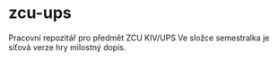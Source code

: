 # zcu-ups
Pracovní repozitář pro předmět ZCU KIV/UPS
Ve složce semestralka je síťová verze hry milostný dopis.
